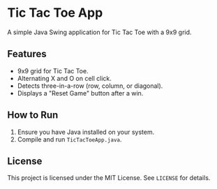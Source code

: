 # Tic Tac Toe App

A simple Java Swing application for Tic Tac Toe with a 9x9 grid.

## Features
- 9x9 grid for Tic Tac Toe.
- Alternating X and O on cell click.
- Detects three-in-a-row (row, column, or diagonal).
- Displays a "Reset Game" button after a win.

## How to Run
1. Ensure you have Java installed on your system.
2. Compile and run `TicTacToeApp.java`.

## License
This project is licensed under the MIT License. See `LICENSE` for details.
